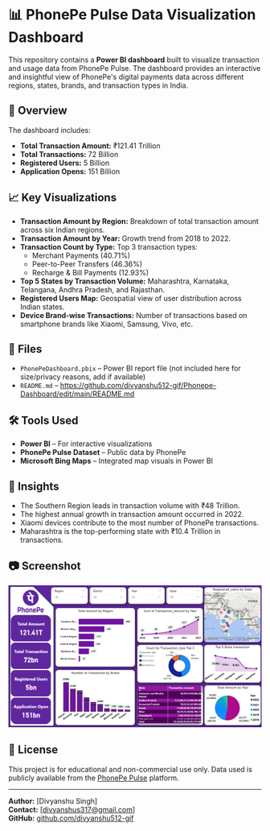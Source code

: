 # 📊 PhonePe Pulse Data Visualization Dashboard

This repository contains a **Power BI dashboard** built to visualize transaction and usage data from PhonePe Pulse. The dashboard provides an interactive and insightful view of PhonePe's digital payments data across different regions, states, brands, and transaction types in India.

## 📌 Overview

The dashboard includes:

- **Total Transaction Amount:** ₹121.41 Trillion  
- **Total Transactions:** 72 Billion  
- **Registered Users:** 5 Billion  
- **Application Opens:** 151 Billion  

## 📈 Key Visualizations

- **Transaction Amount by Region:** Breakdown of total transaction amount across six Indian regions.
- **Transaction Amount by Year:** Growth trend from 2018 to 2022.
- **Transaction Count by Type:** Top 3 transaction types:
  - Merchant Payments (40.71%)
  - Peer-to-Peer Transfers (46.36%)
  - Recharge & Bill Payments (12.93%)
- **Top 5 States by Transaction Volume:** Maharashtra, Karnataka, Telangana, Andhra Pradesh, and Rajasthan.
- **Registered Users Map:** Geospatial view of user distribution across Indian states.
- **Device Brand-wise Transactions:** Number of transactions based on smartphone brands like Xiaomi, Samsung, Vivo, etc.

## 📂 Files

- `PhonePeDashboard.pbix` – Power BI report file (not included here for size/privacy reasons, add if available)
- `README.md` – https://github.com/divyanshu512-gif/Phonepe-Dashboard/edit/main/README.md


## 🛠 Tools Used

- **Power BI** – For interactive visualizations
- **PhonePe Pulse Dataset** – Public data by PhonePe
- **Microsoft Bing Maps** – Integrated map visuals in Power BI

## 🧠 Insights

- The Southern Region leads in transaction volume with ₹48 Trillion.
- The highest annual growth in transaction amount occurred in 2022.
- Xiaomi devices contribute to the most number of PhonePe transactions.
- Maharashtra is the top-performing state with ₹10.4 Trillion in transactions.

## 📷 Screenshot

![PhonePe Pulse Dashboard](https://github.com/divyanshu512-gif/Phonepe-Dashboard/blob/main/Screenshot%20of%20phonepe_dashboard.png)


## 📄 License

This project is for educational and non-commercial use only. Data used is publicly available from the [PhonePe Pulse](https://www.phonepe.com/pulse/) platform.

---

**Author:** [Divyanshu Singh]  
**Contact:** [divyanshus317@gmail.com]  
**GitHub:** [github.com/divyanshu512-gif](https://github.com/divyanshu512-gif)

